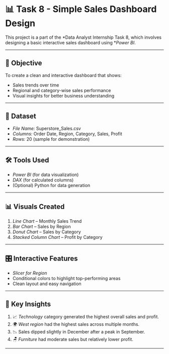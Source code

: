 # 📊 Task 8 - Simple Sales Dashboard Design

This project is a part of the *Data Analyst Internship Task 8, which involves designing a basic interactive sales dashboard using **Power BI*.

---

## 🧾 Objective

To create a clean and interactive dashboard that shows:

- Sales trends over time
- Regional and category-wise sales performance
- Visual insights for better business understanding

---

## 📁 Dataset

- *File Name:* Superstore\_Sales.csv
- *Columns:* Order Date, Region, Category, Sales, Profit
- *Rows:* 20 (sample for demonstration)

---

## 🛠 Tools Used

- *Power BI* (for data visualization)
- *DAX* (for calculated columns)
- (Optional) Python for data generation

---

## 📊 Visuals Created

1. *Line Chart* – Monthly Sales Trend
2. *Bar Chart* – Sales by Region
3. *Donut Chart* – Sales by Category
4. *Stacked Column Chart* – Profit by Category

---

## 🎛 Interactive Features

- *Slicer for Region*
- Conditional colors to highlight top-performing areas
- Clean layout and easy navigation

---

## 📌 Key Insights

1. 📈 *Technology* category generated the highest overall sales and profit.
2. 🌍 *West region* had the highest sales across multiple months.
3. 📉 Sales dipped slightly in December after a peak in September.
4. 🪑 *Furniture* had moderate sales but relatively lower profit.

---
